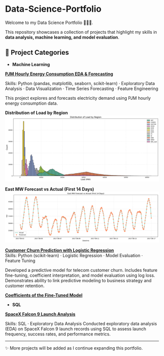 # Data-Science-Portfolio

Welcome to my Data Science Portfolio 👩🏻‍💻.

This repository showcases a collection of projects that highlight my skills in **data analysis, machine learning, and model evaluation**.

## 📂 Project Categories  

- **Machine Learning**

[**PJM Hourly Energy Consumption EDA & Forecasting**](machine-learning/Energy_Consumption_EDA%20_Forecasting/Energy_Consumption_EDA%20_Forecasting%20.ipynb)

Skills: Python (pandas, matplotlib, seaborn, scikit-learn) · Exploratory Data Analysis · Data Visualization · Time Series Forecasting · Feature Engineering

This project explores and forecasts electricity demand using PJM hourly energy consumption data.  

**Distribution of Load by Region**  
![Distribution of Load by Region](machine-learning/Energy_Consumption_EDA%20_Forecasting/Images/distribution_load_by_region.png)

**East MW Forecast vs Actual (First 14 Days)**  
![East MW Forecast vs Actual](machine-learning/Energy_Consumption_EDA%20_Forecasting/Images/East%20MW%20Forecast%20vs%20Actual%20(First%2014%20Days).png)

[**Customer Churn Prediction with Logistic Regression**](machine-learning/customer-churn-logistic-regression/Customer%20Churn%20Prediction.ipynb)  
Skills: Python (scikit-learn) · Logistic Regression · Model Evaluation · Feature Tuning

Developed a predictive model for telecom customer churn. Includes feature fine-tuning, coefficient interpretation, and model evaluation using log loss. Demonstrates ability to link predictive modeling to business strategy and customer retention.  

[**Coefficients of the Fine-Tuned Model**](machine-learning/customer-churn-logistic-regression/Images/coi.png)  

- **SQL**

[**SpaceX Falcon 9 Launch Analysis**](SQL/SpaceX_EDA)

Skills: SQL · Exploratory Data Analysis
Conducted exploratory data analysis (EDA) on SpaceX Falcon 9 launch records using SQL to assess launch frequency, success rates, and performance metrics. 

---

✨ More projects will be added as I continue expanding this portfolio.  
